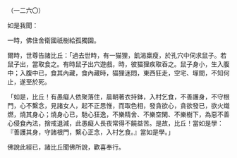 （一二六〇）

如是我聞：

一時，佛住舍衛國祇樹給孤獨園。

爾時，世尊告諸比丘：「過去世時，有一猫狸，飢渴羸瘦，於孔穴中伺求鼠子。若鼠子出，當取食之。有時鼠子出穴遊戲，時，彼猫狸疾取吞之。鼠子身小，生入腹中；入腹中已，食其內藏，食內藏時，猫狸迷悶，東西狂走，空宅、塜間，不知何止，遂至於死。

「如是，比丘！有愚癡人依聚落住，晨朝著衣持鉢，入村乞食，不善護身，不守根門，心不繫念，見諸女人，起不正思惟，而取色相，發貪欲心，貪欲發已，欲火熾燃，燒其身心；燒身心已，馳心狂逸，不樂精舍、不樂空閑、不樂樹下，為惡不善心侵食內法，捨戒退減，此愚癡人長夜常得不饒益苦。是故，比丘！當如是學：『善護其身，守諸根門，繫心正念，入村乞食。』當如是學。」

佛說此經已，諸比丘聞佛所說，歡喜奉行。




